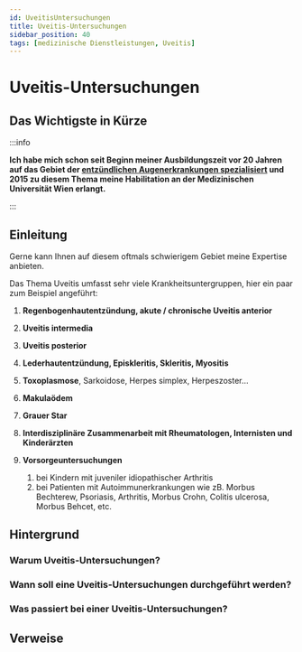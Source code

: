 ```yaml
---
id: UveitisUntersuchungen
title: Uveitis-Untersuchungen
sidebar_position: 40
tags: [medizinische Dienstleistungen, Uveitis]
---
```


# Uveitis-Untersuchungen

## Das Wichtigste in Kürze

:::info

**Ich habe mich schon seit Beginn meiner Ausbildungszeit vor 20 Jahren auf das Gebiet der <u>entzündlichen Augenerkrankungen spezialisiert</u> und 2015 zu diesem Thema meine Habilitation an der Medizinischen Universität Wien erlangt.** 

:::

## Einleitung

Gerne kann Ihnen auf diesem oftmals schwierigem Gebiet meine Expertise anbieten. 

Das Thema Uveitis umfasst sehr viele Krankheitsuntergruppen, hier ein paar zum Beispiel angeführt:

1. **Regenbogenhautentzündung, akute / chronische Uveitis anterior**
2. **Uveitis intermedia**
3. **Uveitis posterior**
4. **Lederhautentzündung, Episkleritis, Skleritis, Myositis**
5. **Toxoplasmose**, Sarkoidose, Herpes simplex, Herpeszoster…
6. **Makulaödem**
7. **Grauer Star**
8. **Interdisziplinäre Zusammenarbeit mit Rheumatologen, Internisten und Kinderärzten**
9. **Vorsorgeuntersuchungen**
   
   1. bei Kindern mit juveniler idiopathischer Arthritis
   2. bei Patienten mit Autoimmunerkrankungen wie zB. Morbus Bechterew, Psoriasis, Arthritis, Morbus Crohn, Colitis ulcerosa, Morbus Behcet, etc.
   
   

## Hintergrund

### Warum Uveitis-Untersuchungen?



### Wann soll eine Uveitis-Untersuchungen durchgeführt werden?



### Was passiert bei einer Uveitis-Untersuchungen?



## Verweise

